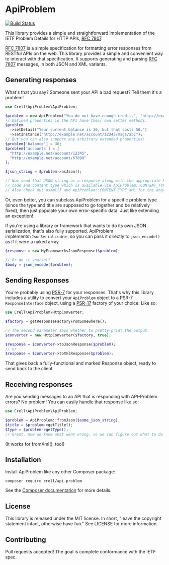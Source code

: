 # ApiProblem

[![Build Status](https://travis-ci.org/Crell/ApiProblem.svg?branch=master)](https://travis-ci.org/Crell/ApiProblem)

This library provides a simple and straightforward implementation of the IETF Problem Details for HTTP APIs, [RFC 7807][1].

[RFC 7807][1] is a simple specification for formatting error responses from RESTful APIs on the web.  This library provides a simple and convenient way to interact with that specification.  It supports generating and parsing [RFC 7807][1] messages, in both JSON and XML variants.

## Generating responses

What's that you say?  Someone sent your API a bad request?  Tell them it's a problem!

```php
use Crell\ApiProblem\ApiProblem;

$problem = new ApiProblem("You do not have enough credit.", "http://example.com/probs/out-of-credit");
// Defined properties in the API have their own setter methods.
$problem
  ->setDetail("Your current balance is 30, but that costs 50.")
  ->setInstance("http://example.net/account/12345/msgs/abc");
// But you can also support any arbitrary extended properties!
$problem['balance'] = 30;
$problem['accounts'] = [
  "http://example.net/account/12345",
  "http://example.net/account/67890"
];

$json_string = $problem->asJson();

// Now send that JSON string as a response along with the appropriate HTTP error
// code and content type which is available via ApiProblem::CONTENT_TYPE_JSON.
// Also check out asXml() and ApiProblem::CONTENT_TYPE_XML for the angle-bracket fans in the room.
```

Or, even better, you can subclass ApiProblem for a specific problem type (since the type and title are supposed to go together and be relatively fixed), then just populate your own error-specific data.  Just like extending an exception!

If you're using a library or framework that wants to do its own JSON serialization, that's also fully supported.  ApiProblem implements`\JsonSerializable`, so you can pass it directly to `json_encode()` as if it were a naked array.

```php
$response = new MyFrameworksJsonResponse($problem);

// Or do it yourself
$body = json_encode($problem);
```

## Sending Responses

You're probably using [PSR-7][3] for your responses. That's why this library includes a utility to convert your `ApiProblem` object to a PSR-7 `ResponseInterface` object, using a [PSR-17][4] factory of your choice.  Like so:

```php
use Crell\ApiProblem\HttpConverter;

$factory = getResponseFactoryFromSomewhere();

// The second parameter says whether to pretty-print the output.
$converter = new HttpConverter($factory, true);

$response = $converter->toJsonResponse($problem);
// or
$response = $converter->toXmlResponse($problem);
```

That gives back a fully-functional and marked Response object, ready to send back to the client.

## Receiving responses

Are you sending messages to an API that is responding with API-Problem errors? No problem!  You can easily handle that response like so:

```php
use Crell\ApiProblem\ApiProblem;

$problem = ApiProblem::fromJson($some_json_string);
$title = $problem->getTitle();
$type = $problem->getType();
// Great, now we know what went wrong, so we can figure out what to do about it.
```

(It works for fromXml(), too!)

## Installation

Install ApiProblem like any other Composer package:

    composer require crell/api-problem

See the [Composer documentation][2] for more details.

## License

This library is released under the MIT license.  In short, "leave the copyright statement intact, otherwise have fun."  See LICENSE for more information.

## Contributing

Pull requests accepted!  The goal is complete conformance with the IETF spec.

[1]: https://tools.ietf.org/html/rfc7807
[2]: http://getcomposer.org/
[3]: https://www.php-fig.org/psr/psr-7/
[4]: https://www.php-fig.org/psr/psr-17/
